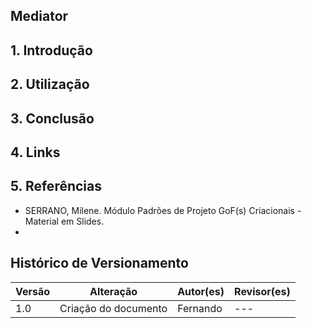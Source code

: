 ## Mediator

## 1. Introdução

## 2. Utilização

## 3. Conclusão

## 4. Links

## 5. Referências

- SERRANO, Milene. Módulo Padrões de Projeto GoF(s) Criacionais - Material em Slides.
- 
## Histórico de Versionamento

| Versão | Alteração | Autor(es) | Revisor(es) |
| --- | --- | --- | --- |
| 1.0 | Criação do documento | Fernando | --- |
